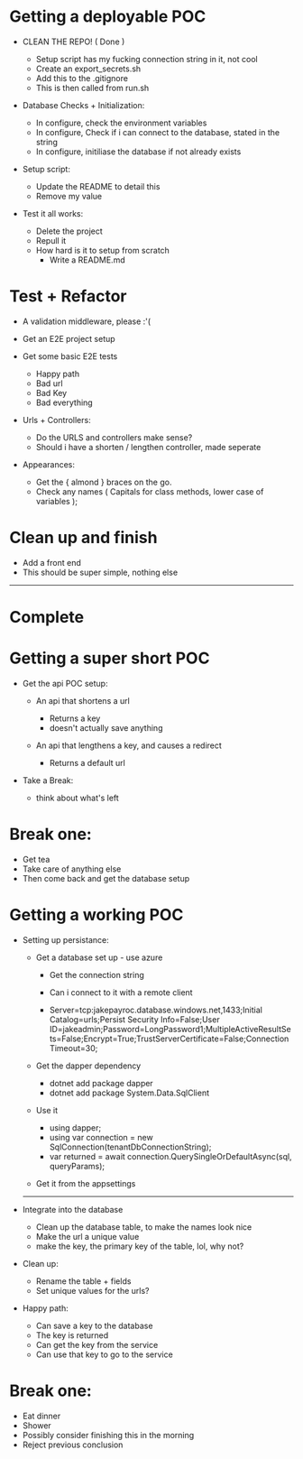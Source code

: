 # Getting a deployable POC
* CLEAN THE REPO! ( Done )
    * Setup script has my fucking connection string in it, not cool
    * Create an export_secrets.sh
    * Add this to the .gitignore
    * This is then called from run.sh

* Database Checks + Initialization:
    * In configure, check the environment variables
    * In configure, Check if i can connect to the database, stated in the string
    * In configure, initiliase the database if not already exists

* Setup script:
    * Update the README to detail this
    * Remove my value

* Test it all works:
    * Delete the project
    * Repull it
    * How hard is it to setup from scratch
        * Write a README.md

# Test + Refactor
* A validation middleware, please :'(
* Get an E2E project setup
* Get some basic E2E tests
    * Happy path
    * Bad url
    * Bad Key
    * Bad everything

* Urls + Controllers:
    * Do the URLS and controllers make sense?
    * Should i have a shorten / lengthen controller, made seperate

* Appearances:
    * Get the { almond } braces on the go.
    * Check any names ( Capitals for class methods, lower case of variables );

# Clean up and finish
* Add a front end
* This should be super simple, nothing else

----------------------------------------------------------------------
# Complete

# Getting a super short POC
* Get the api POC setup:
    * An api that shortens a url
        * Returns a key
        * doesn't actually save anything

    * An api that lengthens a key, and causes a redirect
        * Returns a default url

* Take a Break:
    * think about what's left

# Break one:
* Get tea
* Take care of anything else
* Then come back and get the database setup

# Getting a working POC
* Setting up persistance:
    * Get a database set up - use azure
        * Get the connection string
        * Can i connect to it with a remote client

        * Server=tcp:jakepayroc.database.windows.net,1433;Initial Catalog=urls;Persist Security Info=False;User ID=jakeadmin;Password=LongPassword1;MultipleActiveResultSets=False;Encrypt=True;TrustServerCertificate=False;Connection Timeout=30;

    * Get the dapper dependency
        * dotnet add package dapper
        * dotnet add package System.Data.SqlClient

    * Use it
        * using dapper;
        * using var connection = new SqlConnection(tenantDbConnectionString);
        * var returned = await connection.QuerySingleOrDefaultAsync(sql, queryParams);

    * Get it from the appsettings

    -------------------------------------------------

* Integrate into the database
    * Clean up the database table, to make the names look nice
    * Make the url a unique value
    * make the key, the primary key of the table, lol, why not?

* Clean up:
    * Rename the table + fields
    * Set unique values for the urls?

* Happy path:
    * Can save a key to the database
    * The key is returned
    * Can get the key from the service
    * Can use that key to go to the service

# Break one:
* Eat dinner
* Shower
* Possibly consider finishing this in the morning
* Reject previous conclusion

